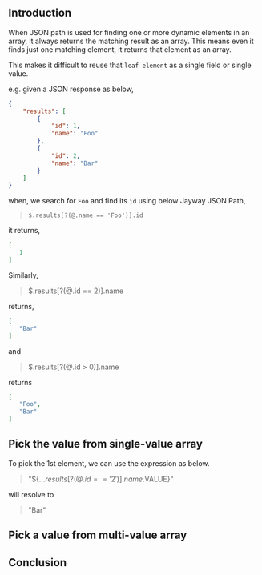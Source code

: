 ## Introduction
When JSON path is used for finding one or more dynamic elements in an array, it always returns the matching result as an array. This means even it finds just one matching element, it returns that element as an array.

This makes it difficult to reuse that `leaf element` as a single field or single value.

e.g. given a JSON response as below,
```json
{
    "results": [
        {
            "id": 1,
            "name": "Foo"
        },
        {
            "id": 2,
            "name": "Bar"
        }
    ]
}
```

when, we search for `Foo` and find its `id` using below Jayway JSON Path,
> `$.results[?(@.name == 'Foo')].id`

it returns,
```json
[
   1
]
```

Similarly,
> $.results[?(@.id == 2)].name

returns,
```json
[
   "Bar"
]
```

and 

> $.results[?(@.id > 0)].name

returns
```json
[
   "Foo",
   "Bar"
]
```


## Pick the value from single-value array
To pick the 1st element, we can use the expression as below.

> "${$...results[?(@.id=='2')].name.$VALUE}"

will resolve to
> "Bar"


## Pick a value from multi-value array

## Conclusion

